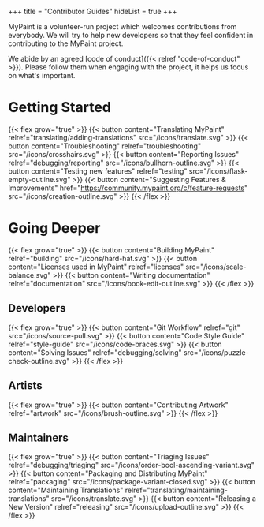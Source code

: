 +++
title = "Contributor Guides"
hideList = true
+++

MyPaint is a volunteer-run project which welcomes contributions from everybody.
We will try to help new developers so that they feel confident in contributing to
the MyPaint project.<!--more-->

We abide by an agreed [code of conduct]({{< relref "code-of-conduct" >}}).
Please follow them when engaging with the project, it helps us focus on what's important.

# Getting Started
{{< flex grow="true" >}}
{{< button content="Translating MyPaint" relref="translating/adding-translations"
src="/icons/translate.svg" >}}
{{< button content="Troubleshooting" relref="troubleshooting" src="/icons/crosshairs.svg" >}}
{{< button content="Reporting Issues" relref="debugging/reporting" src="/icons/bullhorn-outline.svg" >}}
{{< button content="Testing new features" relref="testing" src="/icons/flask-empty-outline.svg" >}}
{{< button content="Suggesting Features & Improvements" href="https://community.mypaint.org/c/feature-requests"
src="/icons/creation-outline.svg" >}}
{{< /flex >}}

# Going Deeper
{{< flex grow="true" >}}
{{< button content="Building MyPaint" relref="building" src="/icons/hard-hat.svg" >}}
{{< button content="Licenses used in MyPaint" relref="licenses" src="/icons/scale-balance.svg" >}}
{{< button content="Writing documentation" relref="documentation" src="/icons/book-edit-outline.svg" >}}
{{< /flex >}}

## Developers
{{< flex grow="true" >}}
{{< button content="Git Workflow" relref="git" src="/icons/source-pull.svg" >}}
{{< button content="Code Style Guide" relref="style-guide" src="/icons/code-braces.svg" >}}
{{< button content="Solving Issues" relref="debugging/solving" src="/icons/puzzle-check-outline.svg" >}}
{{< /flex >}}

## Artists
{{< flex grow="true" >}}
{{< button content="Contributing Artwork" relref="artwork" src="/icons/brush-outline.svg" >}}
{{< /flex >}}

## Maintainers
{{< flex grow="true" >}}
{{< button content="Triaging Issues" relref="debugging/triaging"
src="/icons/order-bool-ascending-variant.svg" >}}
{{< button content="Packaging and Distributing MyPaint" relref="packaging"
src="/icons/package-variant-closed.svg" >}}
{{< button content="Maintaining Translations" relref="translating/maintaining-translations"
src="/icons/translate.svg" >}}
{{< button content="Releasing a New Version" relref="releasing" src="/icons/upload-outline.svg" >}}
{{< /flex >}}
